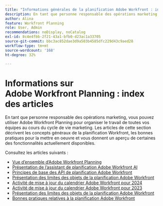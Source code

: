 ```yaml
---
title: "Informations générales de la planification Adobe Workfront : index de l’article"
description: En tant que personne responsable des opérations marketing, vous pouvez utiliser Adobe Workfront Planning pour organiser le travail de toutes vos équipes au cours du cycle de vie marketing. Les articles de cette section décrivent les concepts généraux de la planification Workfront, les bonnes pratiques pour la mettre en oeuvre et vous donnent un aperçu de certaines des fonctionnalités actuellement disponibles.
author: Alina
feature: Workfront Planning
role: User, Admin
recommendations: noDisplay, noCatalog
exl-id: 8c4e4fbb-2f21-43a1-bfb0-d23ac1a33705
source-git-commit: bbc3ac852dae3d9a503b4585dfc229d43c9aed28
workflow-type: tm+mt
source-wordcount: '168'
ht-degree: 32%

---
```




# Informations sur Adobe Workfront Planning : index des articles

En tant que personne responsable des opérations marketing, vous pouvez utiliser Adobe Workfront Planning pour organiser le travail de toutes vos équipes au cours du cycle de vie marketing. Les articles de cette section décrivent les concepts généraux de la planification Workfront, les bonnes pratiques pour la mettre en oeuvre et vous donnent un aperçu de certaines des fonctionnalités actuellement disponibles.

Consultez les articles suivants :

* [Vue d’ensemble d’Adobe Workfront Planning](/help/quicksilver/planning/general/planning-overview.md)
* [Présentation de l’assistant de planification Adobe Workfront AI](/help/quicksilver/planning/general/planning-ai-assistant-overview.md)
* [Principes de base des API de planification Adobe Workfront](/help/quicksilver/planning/general/planning-api-basics.md)
* [Présentation des limites des objets de la planification Adobe Workfront](/help/quicksilver/planning/general/limitations-overview.md)
* [Activité de mise à jour du calendrier Adobe Workfront pour 2024](/help/quicksilver/planning/general/release-activity.md)
* [Activité de mise à jour du calendrier Adobe Workfront pour 2023](/help/quicksilver/planning/general/release-activity-archives-2023.md)
* [Présentation des limites des objets de la planification Adobe Workfront](/help/quicksilver/planning/general/limitations-overview.md)
* [Bonnes pratiques relatives à la planification Adobe Workfront](/help/quicksilver/planning/general/planning-best-practices.md)



